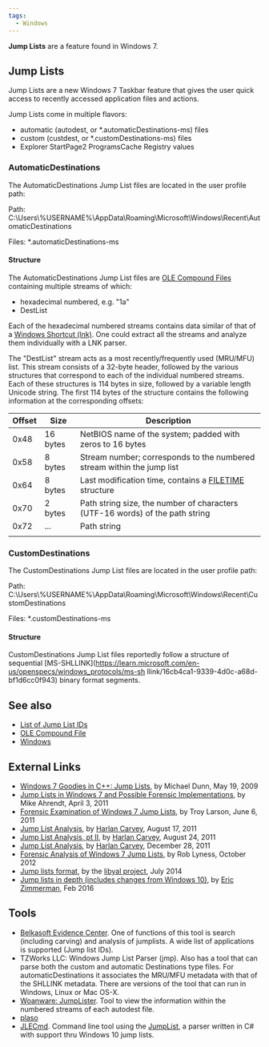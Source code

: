 ```yaml
---
tags:
  - Windows
---
```

**Jump Lists** are a feature found in Windows 7.

## Jump Lists

Jump Lists are a new Windows 7 Taskbar feature that gives the user quick
access to recently accessed application files and actions.

Jump Lists come in multiple flavors:

* automatic (autodest, or \*.automaticDestinations-ms) files
* custom (custdest, or \*.customDestinations-ms) files
* Explorer StartPage2 ProgramsCache Registry values

### AutomaticDestinations

The AutomaticDestinations Jump List files are located in the user
profile path:

Path:
C:\Users\\%USERNAME%\AppData\Roaming\Microsoft\Windows\Recent\AutomaticDestinations

Files: \*.automaticDestinations-ms

#### Structure

The AutomaticDestinations Jump List files are [OLE Compound Files](ole_compound_file.md)
containing multiple streams of which:

* hexadecimal numbered, e.g. "1a"
* DestList

Each of the hexadecimal numbered streams contains data similar of that
of a [Windows Shortcut (lnk)](lnk.md). One could extract all the
streams and analyze them individually with a LNK parser.

The "DestList" stream acts as a most recently/frequently used (MRU/MFU)
list. This stream consists of a 32-byte header, followed by the various
structures that correspond to each of the individual numbered streams.
Each of these structures is 114 bytes in size, followed by a variable
length Unicode string. The first 114 bytes of the structure contains the
following information at the corresponding offsets:

| Offset | Size     | Description                                                                                                     |
|--------|----------|-----------------------------------------------------------------------------------------------------------------|
| 0x48   | 16 bytes | NetBIOS name of the system; padded with zeros to 16 bytes                                                       |
| 0x58   | 8 bytes  | Stream number; corresponds to the numbered stream within the jump list                                          |
| 0x64   | 8 bytes  | Last modification time, contains a [FILETIME](https://learn.microsoft.com/en-us/windows/win32/api/minwinbase/ns-minwinbase-filetime) structure |
| 0x70   | 2 bytes  | Path string size, the number of characters (UTF-16 words) of the path string                                    |
| 0x72   | ...      | Path string                                                                                                     |
|        |          |                                                                                                                 |

### CustomDestinations

The CustomDestinations Jump List files are located in the user profile
path:

Path:
C:\Users\\%USERNAME%\AppData\Roaming\Microsoft\Windows\Recent\CustomDestinations

Files: \*.customDestinations-ms

#### Structure

CustomDestinations Jump List files reportedly follow a structure of sequential
[MS-SHLLINK](https://learn.microsoft.com/en-us/openspecs/windows_protocols/ms-sh llink/16cb4ca1-9339-4d0c-a68d-bf1d6cc0f943)
binary format segments.

## See also

* [List of Jump List IDs](list_of_jump_list_ids.md)
* [OLE Compound File](ole_compound_file.md)
* [Windows](windows.md)

## External Links

* [Windows 7 Goodies in C++: Jump Lists](https://www.codeproject.com/Articles/36561/Windows-7-Goodies-in-C-Jump-Lists),
  by Michael Dunn, May 19, 2009
* [Jump Lists in Windows 7 and Possible Forensic Implementations](http://mikeahrendt.blogspot.com/2011/04/jump-lists-in-windows-7-and-possible.html),
  by Mike Ahrendt, April 3, 2011
* [Forensic Examination of Windows 7 Jump Lists](https://www.slideshare.net/ctin/windows-7-forensics-jump-listsrv3public),
  by Troy Larson, June 6, 2011
* [Jump List Analysis](https://windowsir.blogspot.com/2011/08/jump-list-analysis.html),
  by [Harlan Carvey](harlan_carvey.md), August 17, 2011
* [Jump List Analysis, pt II](https://windowsir.blogspot.com/2011/08/jump-list-analysis-pt-ii.html),
  by [Harlan Carvey](harlan_carvey.md), August 24, 2011
* [Jump List Analysis](https://windowsir.blogspot.com/2011/12/jump-list-analysis.html),
  by [Harlan Carvey](harlan_carvey.md), December 28, 2011
* [Forensic Analysis of Windows 7 Jump Lists](https://forensicfocus.com/articles/forensic-analysis-of-windows-7-jump-lists/),
  by Rob Lyness, October 2012
* [Jump lists format](https://github.com/libyal/dtformats/blob/main/documentation/Jump%20lists%20format.asciidoc),
  by the [libyal project](libyal.md), July 2014
* [Jump lists in depth (includes changes from Windows 10)](https://binaryforay.blogspot.com/2016/02/jump-lists-in-depth-understand-format.html),
  by [Eric Zimmerman](eric_zimmerman.md), Feb 2016

## Tools

* [Belkasoft Evidence Center](belkasoft_evidence_center.md). One
  of functions of this tool is search (including carving) and analysis
  of jumplists. A wide list of applications is supported (Jump list
  IDs).
* TZWorks LLC: Windows Jump List Parser (jmp). Also has a
  tool that can parse both the custom and automatic Destinations type
  files. For automaticDestinations it associates the MRU/MFU metadata
  with that of the SHLLINK metadata. There are versions of the tool that
  can run in Windows, Linux or Mac OS-X.
* [Woanware: JumpLister](https://github.com/woanware). Tool to view
  the information within the numbered streams of each autodest file.
* [plaso](plaso.md)
* [JLECmd](https://github.com/EricZimmerman/JLECmd). Command line tool using the
  [JumpList](https://github.com/EricZimmerman/JumpList), a parser written in C#
  with support thru Windows 10 jump lists.
